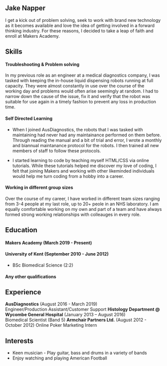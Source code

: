 ## Jake Napper

I get a kick out of problem solving, seek to work with brand new technology as it becomes available and love the idea of getting involved in a forward thinking industry. For these reasons, I decided to take a leap of faith and enroll at Makers Academy.

## Skills

#### Troubleshooting & Problem solving

In my previous role as an engineer at a medical diagnostics company, I was tasked with keeping the in-house liquid dispensing robots running at full capacity. They were almost constantly in use over the course of the working day and problems would often arise seemingly at random. I had to narrow down the cause of the issue, fix it and verify that the robot was suitable for use again in a timely fashion to prevent any loss in production time.

#### Self Directed Learning

- When I joined AusDiagnostics, the robots that I was tasked with maintaining had never had any maintainance performed on them before. Through reading the manual and a bit of trial and error, I wrote a monthly and biannual maintanance protocol for the robots. I then trained all new members of staff to follow these protocols.

- I started learning to code by teaching myself HTML/CSS via online tutorials. While these tutorials helped me discover my love of coding, I felt that joining Makers and working with other likeminded individuals would help me turn coding from a hobby into a career.

#### Working in different group sizes

Over the course of my career, I have worked in different team sizes ranging from 3-4 people at my last role, up to 20+ peole in an NHS laboratory. I am equally comfortable working on my own and part of a team and have always formed strong working relationships with colleauges in every role.

## Education

#### Makers Academy (March 2019 - Present)

#### University of Kent (September 2010 - June 2012)

- BSc Biomedical Science (2:2)

#### Any other qualifications

## Experience

**AusDiagnostics** (August 2016 - March 2019)    
Engineer/Production Assistant/Customer Support 
**Histology Department @ Wycombe General Hospital** (January 2013 – August 2016)   
Biomedical Scientist (Band 5)
**Armchair Partners Ltd.** (August 2012 - October 2012)
Online Poker Marketing Intern

## Interests

- Keen musician - Play guitar, bass and drums in a variety of bands
- Enjoy watching and playing American Football
